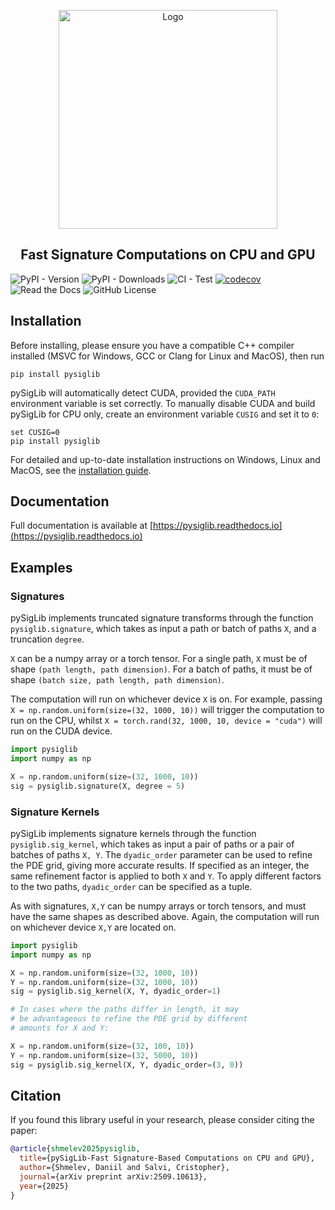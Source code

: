 <p align="center">
  <picture>
    <source srcset="https://raw.githubusercontent.com/daniil-shmelev/pySigLib/master/docs/_static/logo_dark.png" media="(prefers-color-scheme: dark)">
    <source srcset="https://raw.githubusercontent.com/daniil-shmelev/pySigLib/master/docs/_static/logo_light.png" media="(prefers-color-scheme: light)">
    <img src="https://raw.githubusercontent.com/daniil-shmelev/pySigLib/master/docs/_static/logo_light.png" width="350" alt="Logo">
  </picture>
</p>


<h2 align='center'>Fast Signature Computations on CPU and GPU</h2>

![PyPI - Version](https://img.shields.io/pypi/v/pysiglib)
![PyPI - Downloads](https://img.shields.io/pypi/dm/pysiglib)
![CI - Test](https://github.com/daniil-shmelev/pySigLib/actions/workflows/unit_tests.yml/badge.svg)
[![codecov](https://codecov.io/gh/daniil-shmelev/pySigLib/graph/badge.svg?token=8W0JXOSIC7)](https://codecov.io/gh/daniil-shmelev/pySigLib)
![Read the Docs](https://img.shields.io/readthedocs/pySigLib)
![GitHub License](https://img.shields.io/github/license/daniil-shmelev/pySigLib)


## Installation

Before installing, please ensure you have a compatible C++ compiler installed
(MSVC for Windows, GCC or Clang for Linux and MacOS), then run

```
pip install pysiglib
```

pySigLib will automatically detect CUDA, provided the `CUDA_PATH` environment variable is set correctly.
To manually disable CUDA and build pySigLib for CPU only, create an environment variable `CUSIG` and set
it to `0`:

```
set CUSIG=0
pip install pysiglib
```

For detailed and up-to-date installation instructions on Windows, Linux and MacOS, see the
[installation guide](https://pysiglib.readthedocs.io/en/latest/pages/installation.html).

## Documentation

Full documentation is available at [https://pysiglib.readthedocs.io](https://pysiglib.readthedocs.io)

## Examples

### Signatures

pySigLib implements truncated signature transforms through the function `pysiglib.signature`,
which takes as input a path or batch of paths `X`, and a truncation `degree`.</p>

`X` can be a numpy array or a torch tensor. For a single path, `X` must be of shape
`(path length, path dimension)`. For a batch of paths, it must be of shape
`(batch size, path length, path dimension)`.</p>

The computation will run on whichever device `X` is on. For example, passing
`X = np.random.uniform(size=(32, 1000, 10))` will trigger the computation to run
on the CPU, whilst `X = torch.rand(32, 1000, 10, device = "cuda")` will run
on the CUDA device.

```python
import pysiglib
import numpy as np

X = np.random.uniform(size=(32, 1000, 10))
sig = pysiglib.signature(X, degree = 5)
```

### Signature Kernels

pySigLib implements signature kernels through the function `pysiglib.sig_kernel`,
which takes as input a pair of paths or a pair of batches of paths `X, Y`. The
`dyadic_order` parameter can be used to refine the PDE grid, giving more
accurate results. If specified as an integer, the same refinement factor
is applied to both `X` and `Y`. To apply different factors to the two paths,
`dyadic_order` can be specified as a tuple.</p>

As with signatures, `X,Y` can be numpy arrays or torch tensors, and must have the
same shapes as described above. Again, the computation will run on whichever
device `X,Y` are located on.

```python
import pysiglib
import numpy as np

X = np.random.uniform(size=(32, 1000, 10))
Y = np.random.uniform(size=(32, 1000, 10))
sig = pysiglib.sig_kernel(X, Y, dyadic_order=1)

# In cases where the paths differ in length, it may
# be advantageous to refine the PDE grid by different
# amounts for X and Y:

X = np.random.uniform(size=(32, 100, 10))
Y = np.random.uniform(size=(32, 5000, 10))
sig = pysiglib.sig_kernel(X, Y, dyadic_order=(3, 0))
```

## Citation
If you found this library useful in your research, please consider citing the paper:
```bibtex    
@article{shmelev2025pysiglib,
  title={pySigLib-Fast Signature-Based Computations on CPU and GPU},
  author={Shmelev, Daniil and Salvi, Cristopher},
  journal={arXiv preprint arXiv:2509.10613},
  year={2025}
}
```
